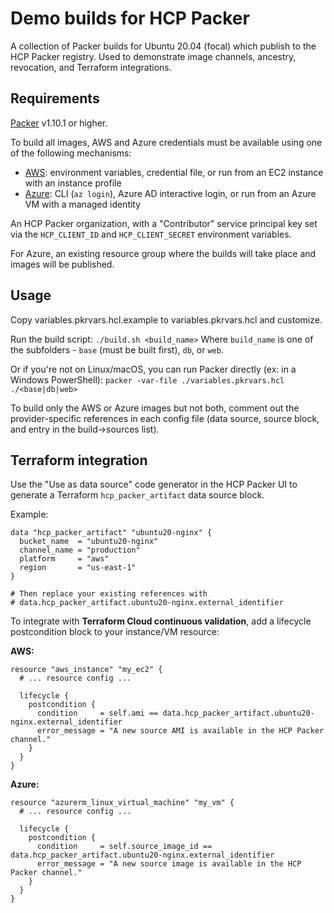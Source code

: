 # Demo builds for HCP Packer

A collection of Packer builds for Ubuntu 20.04 (focal) which publish to the HCP Packer registry. Used to demonstrate image channels, ancestry, revocation, and Terraform integrations.

## Requirements

[Packer](https://www.packer.io/) v1.10.1 or higher.

To build all images, AWS and Azure credentials must be available using one of the following mechanisms:

- [AWS](https://developer.hashicorp.com/packer/plugins/builders/amazon#authentication): environment variables, credential file, or run from an EC2 instance with an instance profile
- [Azure](https://developer.hashicorp.com/packer/plugins/builders/azure#authentication-for-azure): CLI (`az login`), Azure AD interactive login, or run from an Azure VM with a managed identity

An HCP Packer organization, with a "Contributor" service principal key set via the `HCP_CLIENT_ID` and `HCP_CLIENT_SECRET` environment variables.

For Azure, an existing resource group where the builds will take place and images will be published.

## Usage

Copy variables.pkrvars.hcl.example to variables.pkrvars.hcl and customize.

Run the build script:
`./build.sh <build_name>`
Where `build_name` is one of the subfolders - `base` (must be built first), `db`, or `web`.

Or if you're not on Linux/macOS, you can run Packer directly (ex: in a Windows PowerShell):
`packer -var-file ./variables.pkrvars.hcl ./<base|db|web>`

To build only the AWS or Azure images but not both, comment out the provider-specific references in each config file (data source, source block, and entry in the build->sources list).

## Terraform integration

Use the "Use as data source" code generator in the HCP Packer UI to generate a Terraform `hcp_packer_artifact` data source block.

Example:

```hcl
data "hcp_packer_artifact" "ubuntu20-nginx" {
  bucket_name  = "ubuntu20-nginx"
  channel_name = "production"
  platform     = "aws"
  region       = "us-east-1"
}

# Then replace your existing references with
# data.hcp_packer_artifact.ubuntu20-nginx.external_identifier
```

To integrate with **Terraform Cloud continuous validation**, add a lifecycle postcondition block to your instance/VM resource:

**AWS:**

```hcl
resource "aws_instance" "my_ec2" {
  # ... resource config ...

  lifecycle {
    postcondition {
      condition     = self.ami == data.hcp_packer_artifact.ubuntu20-nginx.external_identifier
      error_message = "A new source AMI is available in the HCP Packer channel."
    }    
  }
}
```

**Azure:**

```hcl
resource "azurerm_linux_virtual_machine" "my_vm" {
  # ... resource config ...

  lifecycle {
    postcondition {
      condition     = self.source_image_id == data.hcp_packer_artifact.ubuntu20-nginx.external_identifier
      error_message = "A new source image is available in the HCP Packer channel."
    }    
  }
}
```
